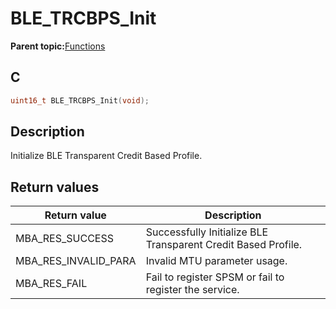 # BLE\_TRCBPS\_Init

**Parent topic:**[Functions](GUID-775797D8-E962-49BA-80EA-86C4074DC647.md)

## C

```c
uint16_t BLE_TRCBPS_Init(void);
```

## Description

Initialize BLE Transparent Credit Based Profile.

## Return values

|Return value|Description|
|------------|-----------|
|MBA\_RES\_SUCCESS|Successfully Initialize BLE Transparent Credit Based Profile.|
|MBA\_RES\_INVALID\_PARA|Invalid MTU parameter usage.|
|MBA\_RES\_FAIL|Fail to register SPSM or fail to register the service.|

